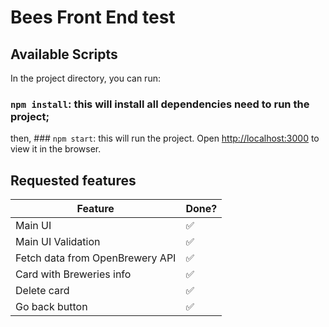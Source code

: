 # Bees Front End test

## Available Scripts

In the project directory, you can run:

### `npm install`: this will install all dependencies need to run the project;

then, ### `npm start`: this will run the project. Open [http://localhost:3000](http://localhost:3000) to view it in the browser.

## Requested features

| Feature | Done? |
| --------          | -------- |
| Main UI    | ✅        |
| Main UI Validation             | ✅        |
| Fetch data from OpenBrewery API             | ✅    |
| Card with Breweries info    | ✅     |
| Delete card     | ✅     |
| Go back button     | ✅     |


